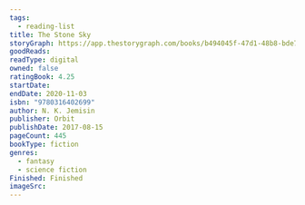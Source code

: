 ```yaml
---
tags:
  - reading-list
title: The Stone Sky
storyGraph: https://app.thestorygraph.com/books/b494045f-47d1-48b8-bde7-70b739313bff
goodReads:
readType: digital
owned: false
ratingBook: 4.25
startDate:
endDate: 2020-11-03
isbn: "9780316402699"
author: N. K. Jemisin
publisher: Orbit
publishDate: 2017-08-15
pageCount: 445
bookType: fiction
genres:
  - fantasy
  - science fiction
Finished: Finished
imageSrc:
---
```

